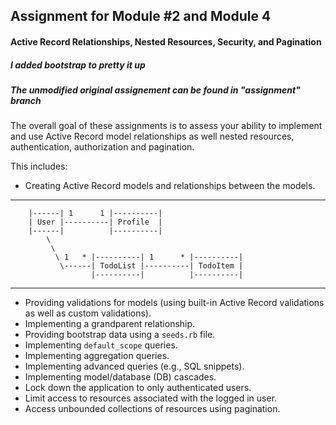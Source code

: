 ## Assignment for Module #2 and Module 4
#### Active Record Relationships, Nested Resources, Security, and Pagination
##### I added bootstrap to pretty it up 
##### The unmodified original assignement can be found in "assignment" branch
The overall goal of these assignments is to assess your ability to implement and use Active Record model relationships as well nested resources, authentication, authorization and pagination.

This includes:

  * Creating Active Record models and relationships between the models.
  __________________________________________________________________________________

        |------| 1      1 |----------|
        | User |----------| Profile  |
        |------|          |----------|
            \
             \
              \ 1   * |----------| 1      * |----------|
               \------| TodoList |----------| TodoItem | 
                      |----------|          |----------|

  ___________________________________________________________________________________
  * Providing validations for models (using built-in Active Record validations as well as custom validations).
  * Implementing a grandparent relationship.
  * Providing bootstrap data using a `seeds.rb` file.
  * Implementing `default_scope` queries.
  * Implementing aggregation queries.
  * Implementing advanced queries (e.g., SQL snippets).
  * Implementing model/database (DB) cascades.
  * Lock down the application to only authenticated users.
  * Limit access to resources associated with the logged in user.
  * Access unbounded collections of resources using pagination.